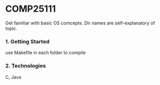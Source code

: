 # COMP25111
Get familiar with basic OS comcepts. Dir names are self-explanatory of topic.


### 1. Getting Started
use Makefile in each folder to compile


### 2. Technologies
C, Java
